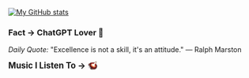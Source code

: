 [![My GitHub stats](https://github-readme-stats.vercel.app/api?username=CedrickGD&theme=darkblue)](https://github.com/CedrickGD/github-readme-stats)


### Fact -> ChatGPT Lover 👑

<!--STARTS_QUOTE-->
*Daily Quote:* "Excellence is not a skill, it's an attitude." — Ralph Marston
<!--ENDS_QUOTE-->

<p>
  <span style="font-size: larger; font-weight: bold; vertical-align: middle;">Music I Listen To &rarr;</span>
  <a href="https://www.youtube.com/watch?v=xvFZjo5PgG0">
    <img src="https://github.com/CedrickGD/CedrickGD/blob/main/Alpha.png" alt="Watch the video" width="20" style="vertical-align:middle;"/>
  </a>
</p>
